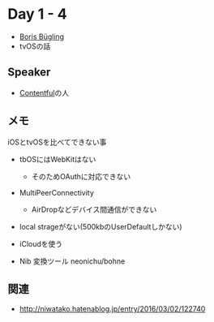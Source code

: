 # Day 1 - 4

* [Boris Bügling](https://twitter.com/NeoNacho)
* tvOSの話

## Speaker

* [Contentful](https://www.contentful.com/)の人

## メモ

iOSとtvOSを比べてできない事

* tbOSにはWebKitはない
    * そのためOAuthに対応できない
* MultiPeerConnectivity
    * AirDropなどデバイス間通信ができない

* local strageがない(500kbのUserDefaultしかない)
* iCloudを使う

* Nib 変換ツール neonichu/bohne

## 関連

* http://niwatako.hatenablog.jp/entry/2016/03/02/122740
